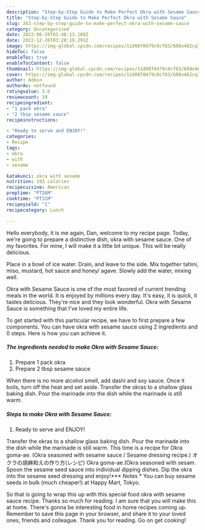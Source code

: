 ```yaml
---
description: "Step-by-Step Guide to Make Perfect Okra with Sesame Sauce"
title: "Step-by-Step Guide to Make Perfect Okra with Sesame Sauce"
slug: 263-step-by-step-guide-to-make-perfect-okra-with-sesame-sauce
category: Uncategorized
date: 2022-06-29T02:48:13.160Z
date: 2022-12-26T03:28:19.291Z
image: https://img-global.cpcdn.com/recipes/11d08f0479c0cf83/680x482cq70/okra-with-sesame-sauce-recipe-main-photo.jpg
hideToc: false
enableToc: true
enableTocContent: false
thumbnail: https://img-global.cpcdn.com/recipes/11d08f0479c0cf83/680x482cq70/okra-with-sesame-sauce-recipe-main-photo.jpg
cover: https://img-global.cpcdn.com/recipes/11d08f0479c0cf83/680x482cq70/okra-with-sesame-sauce-recipe-main-photo.jpg
author: Admin
authorAv: notfound
ratingvalue: 3.6
reviewcount: 19
recipeingredient:
- "1 pack okra"
- "2 tbsp sesame sauce"
recipeinstructions:

- "Ready to serve and ENJOY!"
categories:
- Recipe
tags:
- okra
- with
- sesame

katakunci: okra with sesame 
nutrition: 193 calories
recipecuisine: American
preptime: "PT26M"
cooktime: "PT31M"
recipeyield: "1"
recipecategory: Lunch

---
```



Hello everybody, it is me again, Dan, welcome to my recipe page. Today, we're going to prepare a distinctive dish, okra with sesame sauce. One of my favorites. For mine, I will make it a little bit unique. This will be really delicious.

Place in a bowl of ice water. Drain, and leave to the side. Mix together tahini, miso, mustard, hot sauce and honey/ agave. Slowly add the water, mixing well.

Okra with Sesame Sauce is one of the most favored of current trending meals in the world. It is enjoyed by millions every day. It's easy, it is quick, it tastes delicious. They're nice and they look wonderful. Okra with Sesame Sauce is something that I've loved my entire life.


To get started with this particular recipe, we have to first prepare a few components. You can have okra with sesame sauce using 2 ingredients and 0 steps. Here is how you can achieve it.

<!--inarticleads1-->

##### The ingredients needed to make Okra with Sesame Sauce:

1. Prepare 1 pack okra
1. Prepare 2 tbsp sesame sauce


When there is no more alcohol smell, add dashi and soy sauce. Once it boils, turn off the heat and set aside. Transfer the okras to a shallow glass baking dish. Pour the marinade into the dish while the marinade is still warm. 

<!--inarticleads2-->

##### Steps to make Okra with Sesame Sauce:


1. Ready to serve and ENJOY!

Transfer the okras to a shallow glass baking dish. Pour the marinade into the dish while the marinade is still warm. This time is a recipe for Okra goma-ae. (Okra seasoned with sesame sauce / Sesame dressing recipe.) オクラの胡麻和えの作り方(レシピ) Okra goma-ae.(Okra seasoned with sesam. Spoon the sesame seed sauce into individual dipping dishes. Dip the okra into the sesame seed dressing and enjoy!*** Notes * You can buy sesame seeds in bulk (much cheaper!) at Happy Mart, Tokyo. 

So that is going to wrap this up with this special food okra with sesame sauce recipe. Thanks so much for reading. I am sure that you will make this at home. There's gonna be interesting food in home recipes coming up. Remember to save this page in your browser, and share it to your loved ones, friends and colleague. Thank you for reading. Go on get cooking!
